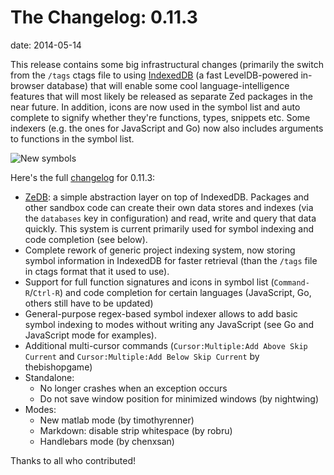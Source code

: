The Changelog: 0.11.3
=====================
date: 2014-05-14

This release contains some big infrastructural changes (primarily the switch from the `/tags` ctags file to using [IndexedDB][1] (a fast LevelDB-powered in-browser database) that will enable some cool language-intelligence features that will most likely be released as separate Zed packages in the near future. In addition, icons are now used in the symbol list and auto complete to signify whether they're functions, types, snippets etc. Some indexers (e.g. the ones for JavaScript and Go) now also includes arguments to functions in the symbol list.

![New symbols](/img/new-symbols.png)

Here's the full [changelog][3] for 0.11.3:

*   [ZeDB][4]: a simple abstraction layer on top of IndexedDB. Packages and other sandbox code can create their own data stores and indexes (via the `databases` key in configuration) and read, write and query that data quickly. This system is current primarily used for symbol indexing and code completion (see below).
*   Complete rework of generic project indexing system, now storing symbol information in IndexedDB for faster retrieval (than the `/tags` file in ctags format that it used to use).
*   Support for full function signatures and icons in symbol list (`Command-R`/`Ctrl-R`) and code completion for certain languages (JavaScript, Go, others still have to be updated)
*   General-purpose regex-based symbol indexer allows to add basic symbol indexing to modes without writing any JavaScript (see Go and JavaScript mode for examples).
*   Additional multi-cursor commands (`Cursor:Multiple:Add Above Skip Current` and `Cursor:Multiple:Add Below Skip Current` by thebishopgame)
*   Standalone:
    *   No longer crashes when an exception occurs
    *   Do not save window position for minimized windows (by nightwing)
*   Modes:
    *   New matlab mode (by timothyrenner)
    *   Markdown: disable strip whitespace (by robru)
    *   Handlebars mode (by chenxsan)

Thanks to all who contributed!

<script data-gittip-username="zefhemel" data-gittip-widget="button" src="//gttp.co/v1.js"></script>

 [1]: https://developer.mozilla.org/en-US/docs/Web/API/IndexedDB_API
 [2]: http://zedapp.org/wp-content/uploads/2014/05/new-symbols.png
 [3]: https://github.com/zedapp/zed/blob/master/app/manual/changelog.md
 [4]: https://github.com/zedapp/zedb

